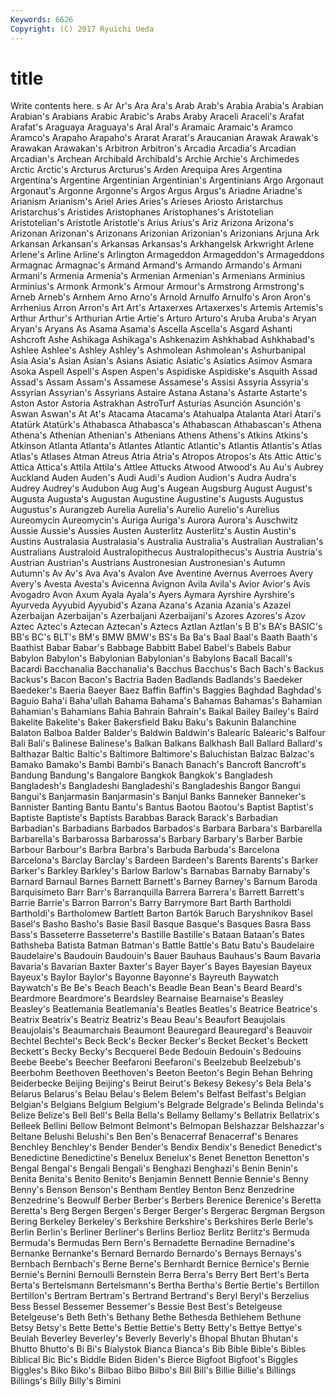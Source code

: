 ```yaml
---
Keywords: 6626 
Copyright: (C) 2017 Ryuichi Ueda
---
```


# title

Write contents here.
s Ar Ar's
Ara Ara's Arab Arab's Arabia Arabia's Arabian Arabian's Arabians Arabic
Arabic's Arabs Araby Araceli Araceli's Arafat Arafat's Araguaya Araguaya's Aral
Aral's Aramaic Aramaic's Aramco Aramco's Arapaho Arapaho's Ararat Ararat's Araucanian
Arawak Arawak's Arawakan Arawakan's Arbitron Arbitron's Arcadia Arcadia's Arcadian Arcadian's
Archean Archibald Archibald's Archie Archie's Archimedes Arctic Arctic's Arcturus Arcturus's
Arden Arequipa Ares Argentina Argentina's Argentine Argentinian Argentinian's Argentinians Argo
Argonaut Argonaut's Argonne Argonne's Argos Argus Argus's Ariadne Ariadne's Arianism
Arianism's Ariel Aries Aries's Arieses Ariosto Aristarchus Aristarchus's Aristides Aristophanes
Aristophanes's Aristotelian Aristotelian's Aristotle Aristotle's Arius Arius's Ariz Arizona Arizona's
Arizonan Arizonan's Arizonans Arizonian Arizonian's Arizonians Arjuna Ark Arkansan Arkansan's
Arkansas Arkansas's Arkhangelsk Arkwright Arlene Arlene's Arline Arline's Arlington Armageddon
Armageddon's Armageddons Armagnac Armagnac's Armand Armand's Armando Armando's Armani Armani's
Armenia Armenia's Armenian Armenian's Armenians Arminius Arminius's Armonk Armonk's Armour
Armour's Armstrong Armstrong's Arneb Arneb's Arnhem Arno Arno's Arnold Arnulfo
Arnulfo's Aron Aron's Arrhenius Arron Arron's Art Art's Artaxerxes Artaxerxes's
Artemis Artemis's Arthur Arthur's Arthurian Artie Artie's Arturo Arturo's Aruba
Aruba's Aryan Aryan's Aryans As Asama Asama's Ascella Ascella's Asgard
Ashanti Ashcroft Ashe Ashikaga Ashikaga's Ashkenazim Ashkhabad Ashkhabad's Ashlee Ashlee's
Ashley Ashley's Ashmolean Ashmolean's Ashurbanipal Asia Asia's Asian Asian's Asians
Asiatic Asiatic's Asiatics Asimov Asmara Asoka Aspell Aspell's Aspen Aspen's
Aspidiske Aspidiske's Asquith Assad Assad's Assam Assam's Assamese Assamese's Assisi
Assyria Assyria's Assyrian Assyrian's Assyrians Astaire Astana Astana's Astarte Astarte's
Aston Astor Astoria Astrakhan AstroTurf Asturias Asunción Asunción's Aswan Aswan's
At At's Atacama Atacama's Atahualpa Atalanta Atari Atari's Atatürk Atatürk's
Athabasca Athabasca's Athabascan Athabascan's Athena Athena's Athenian Athenian's Athenians Athens
Athens's Atkins Atkins's Atkinson Atlanta Atlanta's Atlantes Atlantic Atlantic's Atlantis
Atlantis's Atlas Atlas's Atlases Atman Atreus Atria Atria's Atropos Atropos's
Ats Attic Attic's Attica Attica's Attila Attila's Attlee Attucks Atwood
Atwood's Au Au's Aubrey Auckland Auden Auden's Audi Audi's Audion
Audion's Audra Audra's Audrey Audrey's Audubon Aug Aug's Augean Augsburg
August August's Augusta Augusta's Augustan Augustine Augustine's Augusts Augustus Augustus's
Aurangzeb Aurelia Aurelia's Aurelio Aurelio's Aurelius Aureomycin Aureomycin's Auriga Auriga's
Aurora Aurora's Auschwitz Aussie Aussie's Aussies Austen Austerlitz Austerlitz's Austin
Austin's Austins Australasia Australasia's Australia Australia's Australian Australian's Australians Australoid
Australopithecus Australopithecus's Austria Austria's Austrian Austrian's Austrians Austronesian Austronesian's Autumn
Autumn's Av Av's Ava Ava's Avalon Ave Aventine Avernus Averroes
Avery Avery's Avesta Avesta's Avicenna Avignon Avila Avila's Avior Avior's
Avis Avogadro Avon Axum Ayala Ayala's Ayers Aymara Ayrshire Ayrshire's
Ayurveda Ayyubid Ayyubid's Azana Azana's Azania Azania's Azazel Azerbaijan Azerbaijan's
Azerbaijani Azerbaijani's Azores Azores's Azov Aztec Aztec's Aztecan Aztecan's Aztecs
Aztlan Aztlan's B B's BA's BASIC's BB's BC's BLT's BM's
BMW BMW's BS's Ba Ba's Baal Baal's Baath Baath's Baathist
Babar Babar's Babbage Babbitt Babel Babel's Babels Babur Babylon Babylon's
Babylonian Babylonian's Babylons Bacall Bacall's Bacardi Bacchanalia Bacchanalia's Bacchus Bacchus's
Bach Bach's Backus Backus's Bacon Bacon's Bactria Baden Badlands Badlands's
Baedeker Baedeker's Baeria Baeyer Baez Baffin Baffin's Baggies Baghdad Baghdad's
Baguio Baha'i Baha'ullah Bahama Bahama's Bahamas Bahamas's Bahamian Bahamian's Bahamians
Bahia Bahrain Bahrain's Baikal Bailey Bailey's Baird Bakelite Bakelite's Baker
Bakersfield Baku Baku's Bakunin Balanchine Balaton Balboa Balder Balder's Baldwin
Baldwin's Balearic Balearic's Balfour Bali Bali's Balinese Balinese's Balkan Balkans
Balkhash Ball Ballard Ballard's Balthazar Baltic Baltic's Baltimore Baltimore's Baluchistan
Balzac Balzac's Bamako Bamako's Bambi Bambi's Banach Banach's Bancroft Bancroft's
Bandung Bandung's Bangalore Bangkok Bangkok's Bangladesh Bangladesh's Bangladeshi Bangladeshi's Bangladeshis
Bangor Bangui Bangui's Banjarmasin Banjarmasin's Banjul Banks Banneker Banneker's Bannister
Banting Bantu Bantu's Bantus Baotou Baotou's Baptist Baptist's Baptiste Baptiste's
Baptists Barabbas Barack Barack's Barbadian Barbadian's Barbadians Barbados Barbados's Barbara
Barbara's Barbarella Barbarella's Barbarossa Barbarossa's Barbary Barbary's Barber Barbie Barbour
Barbour's Barbra Barbra's Barbuda Barbuda's Barcelona Barcelona's Barclay Barclay's Bardeen
Bardeen's Barents Barents's Barker Barker's Barkley Barkley's Barlow Barlow's Barnabas
Barnaby Barnaby's Barnard Barnaul Barnes Barnett Barnett's Barney Barney's Barnum
Baroda Barquisimeto Barr Barr's Barranquilla Barrera Barrera's Barrett Barrett's Barrie
Barrie's Barron Barron's Barry Barrymore Bart Barth Bartholdi Bartholdi's Bartholomew
Bartlett Barton Bartók Baruch Baryshnikov Basel Basel's Basho Basho's Basie
Basil Basque Basque's Basques Basra Bass Bass's Basseterre Basseterre's Bastille
Bastille's Bataan Bataan's Bates Bathsheba Batista Batman Batman's Battle Battle's
Batu Batu's Baudelaire Baudelaire's Baudouin Baudouin's Bauer Bauhaus Bauhaus's Baum
Bavaria Bavaria's Bavarian Baxter Baxter's Bayer Bayer's Bayes Bayesian Bayeux
Bayeux's Baylor Baylor's Bayonne Bayonne's Bayreuth Baywatch Baywatch's Be Be's
Beach Beach's Beadle Bean Bean's Beard Beard's Beardmore Beardmore's Beardsley
Bearnaise Bearnaise's Beasley Beasley's Beatlemania Beatlemania's Beatles Beatles's Beatrice Beatrice's
Beatrix Beatrix's Beatriz Beatriz's Beau Beau's Beaufort Beaujolais Beaujolais's Beaumarchais
Beaumont Beauregard Beauregard's Beauvoir Bechtel Bechtel's Beck Beck's Becker Becker's
Becket Becket's Beckett Beckett's Becky Becky's Becquerel Bede Bedouin Bedouin's
Bedouins Beebe Beebe's Beecher Beefaroni Beefaroni's Beelzebub Beelzebub's Beerbohm Beethoven
Beethoven's Beeton Beeton's Begin Behan Behring Beiderbecke Beijing Beijing's Beirut
Beirut's Bekesy Bekesy's Bela Bela's Belarus Belarus's Belau Belau's Belem
Belem's Belfast Belfast's Belgian Belgian's Belgians Belgium Belgium's Belgrade Belgrade's
Belinda Belinda's Belize Belize's Bell Bell's Bella Bella's Bellamy Bellamy's
Bellatrix Bellatrix's Belleek Bellini Bellow Belmont Belmont's Belmopan Belshazzar Belshazzar's
Beltane Belushi Belushi's Ben Ben's Benacerraf Benacerraf's Benares Benchley Benchley's
Bender Bender's Bendix Bendix's Benedict Benedict's Benedictine Benedictine's Benelux Benelux's
Benet Benetton Benetton's Bengal Bengal's Bengali Bengali's Benghazi Benghazi's Benin
Benin's Benita Benita's Benito Benito's Benjamin Bennett Bennie Bennie's Benny
Benny's Benson Benson's Bentham Bentley Benton Benz Benzedrine Benzedrine's Beowulf
Berber Berber's Berbers Berenice Berenice's Beretta Beretta's Berg Bergen Bergen's
Berger Berger's Bergerac Bergman Bergson Bering Berkeley Berkeley's Berkshire Berkshire's
Berkshires Berle Berle's Berlin Berlin's Berliner Berliner's Berlins Berlioz Berlitz
Berlitz's Bermuda Bermuda's Bermudas Bern Bern's Bernadette Bernadine Bernadine's Bernanke
Bernanke's Bernard Bernardo Bernardo's Bernays Bernays's Bernbach Bernbach's Berne Berne's
Bernhardt Bernice Bernice's Bernie Bernie's Bernini Bernoulli Bernstein Berra Berra's
Berry Bert Bert's Berta Berta's Bertelsmann Bertelsmann's Bertha Bertha's Bertie
Bertie's Bertillon Bertillon's Bertram Bertram's Bertrand Bertrand's Beryl Beryl's Berzelius
Bess Bessel Bessemer Bessemer's Bessie Best Best's Betelgeuse Betelgeuse's Beth
Beth's Bethany Bethe Bethesda Bethlehem Bethune Betsy Betsy's Bette Bette's
Bettie Bettie's Betty Betty's Bettye Bettye's Beulah Beverley Beverley's Beverly
Beverly's Bhopal Bhutan Bhutan's Bhutto Bhutto's Bi Bi's Bialystok Bianca
Bianca's Bib Bible Bible's Bibles Biblical Bic Bic's Biddle Biden
Biden's Bierce Bigfoot Bigfoot's Biggles Biggles's Biko Biko's Bilbao Bilbo
Bilbo's Bill Bill's Billie Billie's Billings Billings's Billy Billy's Bimini
